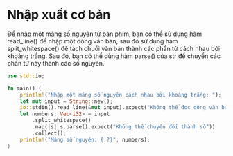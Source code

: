 # Nhập xuất cơ bản

Để nhập một mảng số nguyên từ bàn phím, bạn có thể sử dụng hàm read_line() để nhập một dòng văn bản, sau đó sử dụng hàm split_whitespace() để tách chuỗi văn bản thành các phần tử cách nhau bởi khoảng trắng. Sau đó, bạn có thể dùng hàm parse() của str để chuyển các phần tử này thành các số nguyên.

```rust
use std::io;

fn main() {
    println!("Nhập một mảng số nguyên cách nhau bởi khoảng trắng: ");
    let mut input = String::new();
    io::stdin().read_line(&mut input).expect("Không thể đọc dòng văn bản");
    let numbers: Vec<i32> = input
        .split_whitespace()
        .map(|s| s.parse().expect("Không thể chuyển đổi thành số"))
        .collect();
    println!("Mảng số nguyên: {:?}", numbers);
}
```
